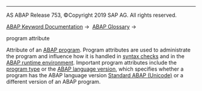   

* * *

AS ABAP Release 753, ©Copyright 2019 SAP AG. All rights reserved.

[ABAP Keyword Documentation](javascript:call_link\('abenabap.htm'\)) →  [ABAP Glossary](javascript:call_link\('abenabap_glossary.htm'\)) → 

program attribute

Attribute of an [ABAP program](javascript:call_link\('abenabap_program_glosry.htm'\) "Glossary Entry"). Program attributes are used to administrate the program and influence how it is handled in [syntax checks](javascript:call_link\('abensyntax_check_glosry.htm'\) "Glossary Entry") and in the [ABAP runtime environment](javascript:call_link\('abenabap_runtime_envir_glosry.htm'\) "Glossary Entry"). Important program attributes include the [program type](javascript:call_link\('abenprogram_type_glosry.htm'\) "Glossary Entry") or the [ABAP language version](javascript:call_link\('abenabap_version_glosry.htm'\) "Glossary Entry"), which specifies whether a program has the ABAP language version [Standard ABAP (Unicode)](javascript:call_link\('abenunicode_program_glosry.htm'\) "Glossary Entry") or a different version of an ABAP program.